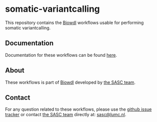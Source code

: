 # somatic-variantcalling

This repository contains the [Biowdl](https://github.com/biowdl) 
workflows usable for performing somatic variantcalling.

## Documentation

Documentation for these workflows can be found 
[here](https://biowdl.github.io/somatic-variantcalling/).

## About
These workflows is part of [Biowdl](https://github.com/biowdl)
developed by [the SASC team](http://sasc.lumc.nl/). 

## Contact

<p>
  <!-- Obscure e-mail address for spammers -->
For any question related to these workflows, please use the
<a href='https://github.com/biowdl/somatic-variantcalling/issues'>github issue tracker</a>
or contact
 <a href='http://sasc.lumc.nl/'>the SASC team</a> directly at: <a href='&#109;&#97;&#105;&#108;&#116;&#111;&#58;&#115;&#97;&#115;&#99;&#64;&#108;&#117;&#109;&#99;&#46;&#110;&#108;'>
&#115;&#97;&#115;&#99;&#64;&#108;&#117;&#109;&#99;&#46;&#110;&#108;</a>.
</p>
